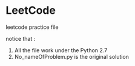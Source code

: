 # LeetCode
leetcode practice file

notice that :
1. All the file work under the Python 2.7
2. No_nameOfProblem.py is the original solution

